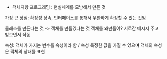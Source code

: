- 객체지향 프로그래밍
: 현실세계를 모방해서 만든 것

가장 큰 장점: 확장성 
상속, 인터페이스를 통해서 무한하게 확장할 수 있는 것임

클래스를 만든다는 것 -> 객체를 만들겠다는 것
객체를 왜만들어? 서로간 메시지 주고받으면서 작동

속성: 객체가 가지는 변수를 속성이라 함 / 속성 특정한 값을 가질 수 있으며 객체의 속성은 객체의 상태를 표현 